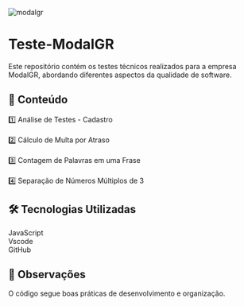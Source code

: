 
![modalgr](https://github.com/user-attachments/assets/a9f2783b-9214-41a7-81ed-560340990f90)

# Teste-ModalGR
 Este repositório contém os testes técnicos realizados para a empresa ModalGR, abordando diferentes aspectos da qualidade de software.

## 📌 Conteúdo <br>  
1️⃣ Análise de Testes - Cadastro <br>  
2️⃣ Cálculo de Multa por Atraso <br>  
3️⃣ Contagem de Palavras em uma Frase <br>  
4️⃣ Separação de Números Múltiplos de 3 <br>  


## 🛠️ Tecnologias Utilizadas 
 JavaScript <br>
 Vscode <br>
 GitHub <br>




## 📌 Observações
O código segue boas práticas de desenvolvimento e organização.
